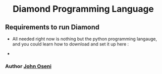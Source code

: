 <div align="center">
 <h1> Diamond Programming Language </h1>
 </div>

## Requirements to run Diamond 

- All needed right now is nothing but the python programming langauge, and you could learn how to download and set it up here : 

- 




 <div>
     <h3>  Author  <a href="https://linktr.ee/johnoseni">John Oseni</a> </h3>
 </div>